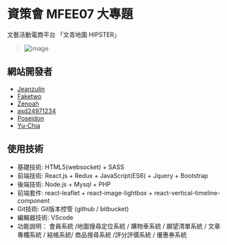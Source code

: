 # 資策會 MFEE07 大專題
文藝活動電商平台 「文青地圖 HIPSTER」

> ![image](https://i.imgur.com/fXFXF5R.png)

## 網站開發者
* [Jeanzulin](https://github.com/Jeanzulin)  
* [Faketwo](https://github.com/Faketwo)
* [Zenoah](https://github.com/zenoah82000)
* [asd24971234](https://github.com/asd24971234)
* [Poseidon](https://github.com/Poseidoncode)
* [Yu-Chia](https://github.com/Yu-Chia)

## 使用技術
* 基礎技術: HTML5(websocket) + SASS
* 前端技術: React.js + Redux + JavaScript(ES6) + Jquery + Bootstrap
* 後端技術: Node.js + Mysql + PHP
* 前端套件: react-leaflet + react-image-lightbox + react-vertical-timeline-component
* Git技術: Git版本控管 (github / bitbucket)
* 編輯器技術: VScode
* 功能說明： 會員系統 /地圖搜尋定位系統 / 購物車系統 / 願望清單系統 / 文章專欄系統 / 結帳系統/ 商品搜尋系統 /評分評價系統 / 優惠券系統
